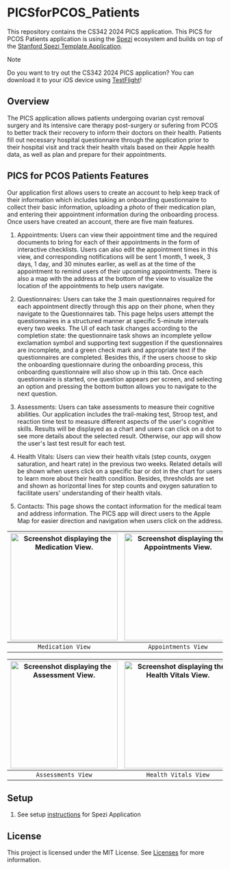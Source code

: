 # PICSforPCOS_Patients

<!--

This source file is part of the PICS based on the Stanford Spezi Template Application project

SPDX-FileCopyrightText: 2024 Stanford University

SPDX-License-Identifier: MIT

-->

This repository contains the CS342 2024 PICS application.
This PICS for PCOS Patients application is using the [Spezi](https://github.com/StanfordSpezi/Spezi) ecosystem and builds on top of the [Stanford Spezi Template Application](https://github.com/StanfordSpezi/SpeziTemplateApplication).

> [!NOTE]  
> Do you want to try out the CS342 2024 PICS application? You can download it to your iOS device using [TestFlight](https://testflight.apple.com/join/oHPpBoKG)!

## Overview
The PICS application allows patients undergoing ovarian cyst removal surgery and its intensive care therapy post-surgery or sufering from PCOS to better track their recovery to inform their doctors on their health. Patients fill out necessary hospital questionnaire through the application prior to their hospital visit and track their health vitals based on their Apple health data, as well as plan and prepare for their appointments. 

## PICS for PCOS Patients Features
Our application first allows users to create an account to help keep track of their information which includes taking an onboarding questionnaire to collect their basic information, uploading a photo of their medication plan, and entering their appointment information during the onboarding process. Once users have created an account, there are five main features. 

1. Appointments: Users can view their appointment time and the required documents to bring for each of their appointments in the form of interactive checklists. Users can also edit the appointment times in this view, and corresponding notifications will be sent 1 month, 1 week, 3 days, 1 day, and 30 minutes earlier, as well as at the time of the appointment to remind users of their upcoming appointments. There is also a map with the address at the bottom of the view to visualize the location of the appointments to help users navigate.

2. Questionnaires: Users can take the 3 main questionnaires required for each appointment directly through this app on their phone, when they navigate to the Questionnaires tab. This page helps users attempt the questionnaires in a structured manner at specific 5-minute intervals every two weeks. The UI of each task changes according to the completion state: the questionnaire task shows an incomplete yellow exclamation symbol and supporting text suggestion if the questionnaires are incomplete, and a green check mark and appropriate text if the questionnaires are completed. Besides this, if the users choose to skip the onboarding questionnaire during the onboarding process, this onboarding questionnaire will also show up in this tab. Once each questionnaire is started, one question appears per screen, and selecting an option and pressing the bottom button allows you to navigate to the next question.

3. Assessments: Users can take assessments to measure their cognitive abilities. Our application includes the trail-making test, Stroop test, and reaction time test to measure different aspects of the user's cognitive skills. Results will be displayed as a chart and users can click on a dot to see more details about the selected result. Otherwise, our app will show the user's last test result for each test.

4. Health Vitals: Users can view their health vitals (step counts, oxygen saturation, and heart rate) in the previous two weeks. Related details will be shown when users click on a specific bar or dot in the chart for users to learn more about their health condition. Besides, thresholds are set and shown as horizontal lines for step counts and oxygen saturation to facilitate users' understanding of their health vitals.

5. Contacts: This page shows the contact information for the medical team and address information. The PICS app will direct users to the Apple Map for easier direction and navigation when users click on the address.

|<picture><source media="(prefers-color-scheme: dark)" srcset="Resources/MedicationView~dark.png"><img src="Resources/MedicationView.png" width="250" alt="Screenshot displaying the Medication View." /></picture>|<picture><source media="(prefers-color-scheme: dark)" srcset="Resources/AppointmentView~dark.png"><img src="Resources/AppointmentView.png" width="250" alt="Screenshot displaying the Appointments View." /></picture>|<picture><source media="(prefers-color-scheme: dark)" srcset="Resources/QuestionnaireView~dark.png"><img src="Resources/QuestionnaireView.png" width="250" alt="Screenshot displaying the Questionnaire View." /></picture>|
|:--:|:--:|:--:|
|`Medication View`|`Appointments View`|`Questionniare View`|

|<picture><source media="(prefers-color-scheme: dark)" srcset="Resources/AssessmentView~dark.png"><img src="Resources/AssessmentView.png" width="250" alt="Screenshot displaying the Assessment View." /></picture>|<picture><source media="(prefers-color-scheme: dark)" srcset="Resources/HealthDashboardView~dark.png"><img src="Resources/HealthDashboardView.png" width="250" alt="Screenshot displaying the Health Vitals View." /></picture>|<picture><source media="(prefers-color-scheme: dark)" srcset="Resources/ContactsView~dark.png"><img src="Resources/ContactsView.png" width="250" alt="Screenshot displaying the Contacts View." /></picture>|
|:--:|:--:|:--:|
|`Assessments View`|`Health Vitals View`|`Contacts View`|

## Setup
1. See setup [instructions](https://spezi.health/SpeziTemplateApplication/documentation/templateapplication/setup/) for Spezi Application


## License

This project is licensed under the MIT License. See [Licenses](LICENSES) for more information.
